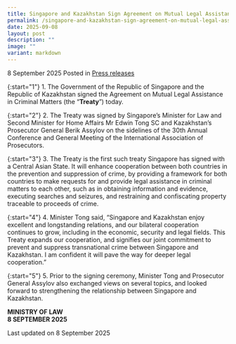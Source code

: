 ```yaml
---
title: Singapore and Kazakhstan Sign Agreement on Mutual Legal Assistance
permalink: /singapore-and-kazakhstan-sign-agreement-on-mutual-legal-assistance/
date: 2025-09-08
layout: post
description: ""
image: ""
variant: markdown
---
```

8 September 2025 Posted in [Press releases](/news/press-releases)

{:start="1"}
1.&nbsp;The Government of the Republic of Singapore and the Republic of Kazakhstan signed the Agreement on Mutual Legal Assistance in Criminal Matters (the “<b>Treaty</b>”) today.

{:start="2"}
2.&nbsp;The Treaty was signed by Singapore’s Minister for Law and Second Minister for Home Affairs Mr Edwin Tong SC and Kazakhstan’s Prosecutor General Berik Assylov on the sidelines of the 30th Annual Conference and General Meeting of the International Association of Prosecutors.

{:start="3"}
3.&nbsp;The Treaty is the first such treaty Singapore has signed with a Central Asian State. It will enhance cooperation between both countries in the prevention and suppression of crime, by providing a framework for both countries to make requests for and provide legal assistance in criminal matters to each other, such as in obtaining information and evidence, executing searches and seizures, and restraining and confiscating property traceable to proceeds of crime. 

{:start="4"}
4.&nbsp;Minister Tong said, “Singapore and Kazakhstan enjoy excellent and longstanding relations, and our bilateral cooperation continues to grow, including in the economic, security and legal fields. This Treaty expands our cooperation, and signifies our joint commitment to prevent and suppress transnational crime between Singapore and Kazakhstan. I am confident it will pave the way for deeper legal cooperation.”

{:start="5"}
5.&nbsp;Prior to the signing ceremony, Minister Tong and Prosecutor General Assylov also exchanged views on several topics, and looked forward to strengthening the relationship between Singapore and Kazakhstan.

<b>MINISTRY OF LAW</b><br>
<b>8 SEPTEMBER 2025</b>

<p class="right-side-updated">Last updated on 8 September 2025</p>